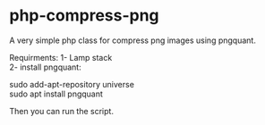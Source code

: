 # php-compress-png
A very simple php class for compress png images using pngquant.


Requirments:
1- Lamp stack  
2- install pngquant:

sudo add-apt-repository universe  
sudo apt install pngquant  

Then you can run the script.
